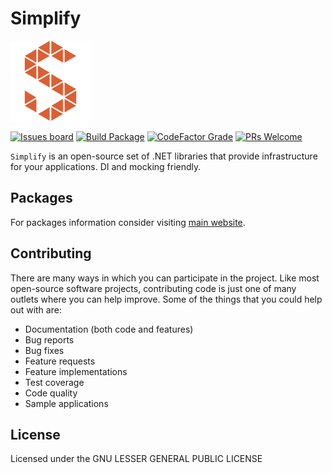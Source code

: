 # Simplify

![Simplify](https://raw.githubusercontent.com/SimplifyNet/Images/master/Logo128x128.png)

[![Issues board](https://dxssrr2j0sq4w.cloudfront.net/3.2.0/img/external/zenhub-badge.svg)](https://app.zenhub.com/workspaces/simplify-5d7dd300da4a88000107f7e5/board?repos=208544410,208543783,208544195,208544168,208544390,208544370,208543999,229945810)
[![Build Package](https://github.com/SimplifyNet/Simplify/actions/workflows/build.yml/badge.svg)](https://github.com/SimplifyNet/Simplify/actions/workflows/build.yml)
[![CodeFactor Grade](https://img.shields.io/codefactor/grade/github/SimplifyNet/Simplify)](https://www.codefactor.io/repository/github/simplifynet/simplify)
[![PRs Welcome](https://img.shields.io/badge/PRs-welcome-brightgreen)](http://makeapullrequest.com)

`Simplify` is an open-source set of .NET libraries that provide infrastructure for your applications. DI and mocking friendly.

## Packages

For packages information consider visiting [main website](https://simplifynet.dev).

## Contributing

There are many ways in which you can participate in the project. Like most open-source software projects, contributing code is just one of many outlets where you can help improve. Some of the things that you could help out with are:

- Documentation (both code and features)
- Bug reports
- Bug fixes
- Feature requests
- Feature implementations
- Test coverage
- Code quality
- Sample applications

## License

Licensed under the GNU LESSER GENERAL PUBLIC LICENSE
